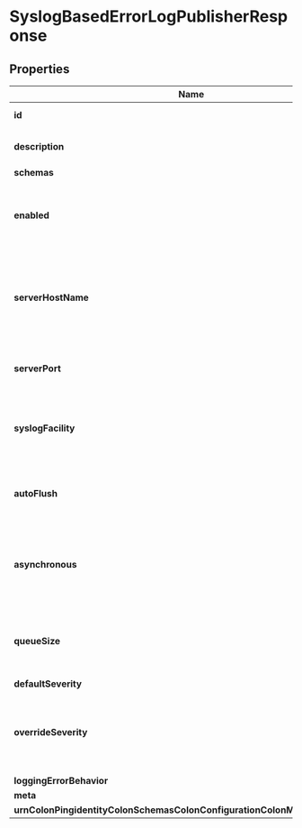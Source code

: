 

# SyslogBasedErrorLogPublisherResponse


## Properties

| Name | Type | Description | Notes |
|------------ | ------------- | ------------- | -------------|
|**id** | **String** | Name of the Log Publisher |  |
|**description** | **String** | A description for this Log Publisher |  [optional] |
|**schemas** | **List&lt;EnumsyslogBasedErrorLogPublisherSchemaUrn&gt;** |  |  |
|**enabled** | **Boolean** | Indicates whether the Syslog Based Error Log Publisher is enabled for use. |  |
|**serverHostName** | **String** | Specifies the hostname or IP address of the syslogd host to log to. It is highly recommend to use localhost. |  |
|**serverPort** | **Integer** | Specifies the port number of the syslogd host to log to. |  |
|**syslogFacility** | **Integer** | Specifies the syslog facility to use for this Syslog Based Error Log Publisher |  |
|**autoFlush** | **Boolean** | Specifies whether to flush the writer after every log record. |  [optional] |
|**asynchronous** | **Boolean** | Indicates whether the Syslog Based Error Log Publisher will publish records asynchronously. |  |
|**queueSize** | **Integer** | The maximum number of log records that can be stored in the asynchronous queue. |  [optional] |
|**defaultSeverity** | **List&lt;EnumlogPublisherDefaultSeverityProp&gt;** |  |  [optional] |
|**overrideSeverity** | **List&lt;String&gt;** | Specifies the override severity levels for the logger based on the category of the messages. |  [optional] |
|**loggingErrorBehavior** | **EnumlogPublisherLoggingErrorBehaviorProp** |  |  [optional] |
|**meta** | [**MetaMeta**](MetaMeta.md) |  |  [optional] |
|**urnColonPingidentityColonSchemasColonConfigurationColonMessagesColon20** | [**MetaUrnPingidentitySchemasConfigurationMessages20**](MetaUrnPingidentitySchemasConfigurationMessages20.md) |  |  [optional] |



